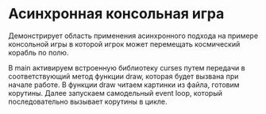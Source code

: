 # Асинхронная консольная игра
Демонстрирует область применения асинхронного подхода на примере консольной игры в которой игрок может перемещать космический корабль по полю.

В main активируем встроенную библиотеку curses путем передачи в соответствующий метод функции draw, которая будет вызвана при начале работе. В функции draw читаем картинки из файла, готовим корутины. Далее запускаем самодельный event loop, который последовательно вызывает корутины в цикле.